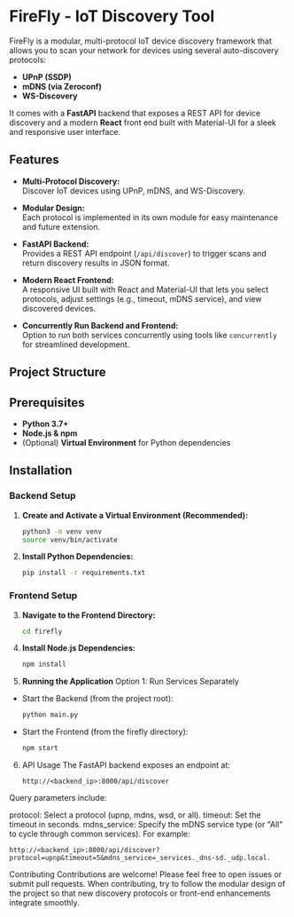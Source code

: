 # FireFly - IoT Discovery Tool
FireFly is a modular, multi-protocol IoT device discovery framework that allows you to scan your network for devices using several auto-discovery protocols:
- **UPnP (SSDP)**
- **mDNS (via Zeroconf)**
- **WS-Discovery**

It comes with a **FastAPI** backend that exposes a REST API for device discovery and a modern **React** front end built with Material-UI for a sleek and responsive user interface.

## Features

- **Multi-Protocol Discovery:**  
  Discover IoT devices using UPnP, mDNS, and WS-Discovery.

- **Modular Design:**  
  Each protocol is implemented in its own module for easy maintenance and future extension.

- **FastAPI Backend:**  
  Provides a REST API endpoint (`/api/discover`) to trigger scans and return discovery results in JSON format.

- **Modern React Frontend:**  
  A responsive UI built with React and Material-UI that lets you select protocols, adjust settings (e.g., timeout, mDNS service), and view discovered devices.

- **Concurrently Run Backend and Frontend:**  
  Option to run both services concurrently using tools like `concurrently` for streamlined development.

## Project Structure

## Prerequisites

- **Python 3.7+**  
- **Node.js & npm**  
- (Optional) **Virtual Environment** for Python dependencies

## Installation

### Backend Setup

1. **Create and Activate a Virtual Environment (Recommended):**

   ```bash
   python3 -m venv venv
   source venv/bin/activate
   ```

2. **Install Python Dependencies:**

   ```bash
   pip install -r requirements.txt
   ```

### Frontend Setup

3. **Navigate to the Frontend Directory:**

   ```bash
   cd firefly
   ```

4. **Install Node.js Dependencies:**

   ```bash
   npm install
   ```

5. **Running the Application**
Option 1: Run Services Separately
* Start the Backend (from the project root):
   ```bash
   python main.py
   ```
* Start the Frontend (from the firefly directory):
   ```bash
   npm start
   ```

6. API Usage
The FastAPI backend exposes an endpoint at:

   ```arduino
   http://<backend_ip>:8000/api/discover
   ```
Query parameters include:

protocol: Select a protocol (upnp, mdns, wsd, or all).
timeout: Set the timeout in seconds.
mdns_service: Specify the mDNS service type (or "All" to cycle through common services).
For example:

`http://<backend_ip>:8000/api/discover?protocol=upnp&timeout=5&mdns_service=_services._dns-sd._udp.local.`

Contributing
Contributions are welcome! Please feel free to open issues or submit pull requests. When contributing, try to follow the modular design  of the project so that new discovery protocols or front-end enhancements integrate smoothly.
